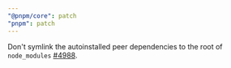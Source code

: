 ```yaml
---
"@pnpm/core": patch
"pnpm": patch
---
```


Don't symlink the autoinstalled peer dependencies to the root of `node_modules` [#4988](https://github.com/pnpm/pnpm/issues/4988).
